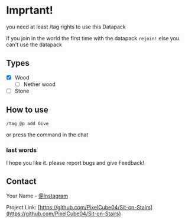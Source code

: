 # Imprtant! 
you need at least /tag rights to use this Datapack

if you join in the world the first time with the datapack
`rejoin!` else you can't use the datapack

## Types
- [X] Wood
  - [ ] Nether wood
- [ ] Stone

## How to use
```
/tag @p add Give
```
or press the command in the chat

### last words
I hope you like it.
please report bugs and give Feedback!


## Contact

Your Name - [@Instagram](https://instagram.com/PixelCube04)

Project Link: [https://github.com/PixelCube04/Sit-on-Stairs](https://github.com/PixelCube04/Sit-on-Stairs)
